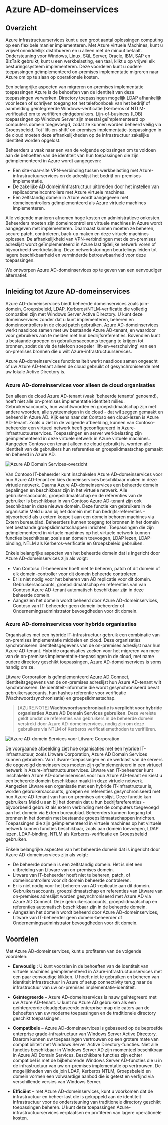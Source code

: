 <properties
    pageTitle="Overzicht van Azure Active Directory Domain Services | Microsoft Azure"
    description="Overzicht van Azure Active Directory Domain Services"
    services="active-directory-ds"
    documentationCenter=""
    authors="mahesh-unnikrishnan"
    manager="stevenpo"
    editor="curtand"/>

<tags
    ms.service="active-directory-ds"
    ms.workload="identity"
    ms.tgt_pltfrm="na"
    ms.devlang="na"
    ms.topic="article"
    ms.date="10/07/2016"
    ms.author="maheshu"/>

# <a name="azure-ad-domain-services"></a>Azure AD-domeinservices

## <a name="overview"></a>Overzicht
Azure infrastructuurservices kunt u een groot aantal oplossingen computing op een flexibele manier implementeren. Met Azure virtuele Machines, kunt u vrijwel onmiddellijk distribueren en u alleen met de minuut betaalt. Ondersteuning voor Windows, Linux, SQL Server, Oracle, IBM, SAP en BizTalk gebruikt, kunt u een werkbelasting, een taal, klikt u op vrijwel elk besturingssysteem implementeren. Deze voordelen kunt u oudere toepassingen geïmplementeerd on-premises implementatie migreren naar Azure om op te slaan op operationele kosten.

Een belangrijke aspecten van migreren on-premises implementatie toepassingen Azure is de behoeften van de identiteit van deze toepassingen verwerken. Directory toepassingen mogelijk LDAP afhankelijk voor lezen of schrijven toegang tot het telefoonboek van het bedrijf of aanmelding geïntegreerde Windows-verificatie (Kerberos of NTLM-verificatie) om te verifiëren eindgebruikers. Lijn-of-business (LOB) toepassingen op Windows Server zijn meestal geïmplementeerd op computers domein toegevoegd, zodat ze kunnen worden beheerd veilig via Groepsbeleid. Tot 'lift-en-shift' on-premises implementatie-toepassingen in de cloud moeten deze afhankelijkheden op de infrastructuur zakelijke identiteit worden opgelost.

Beheerders u vaak naar een van de volgende oplossingen om te voldoen aan de behoeften van de identiteit van hun toepassingen die zijn geïmplementeerd in Azure wordt aangegeven:

- Een site-naar-site VPN-verbinding tussen werkbelasting met Azure-infrastructuurservices en de adreslijst het bedrijf on-premises implementatie.
- De zakelijke AD domein/infrastructuur uitbreiden door het instellen van replicadomeincontrollers met Azure virtuele machines.
- Een zelfstandig domein in Azure wordt aangegeven met domeincontrollers geïmplementeerd als Azure virtuele machines implementeren.

Alle volgende manieren afnemen hoge kosten en administratieve onkosten. Beheerders moeten zijn domeincontrollers virtuele machines in Azure wordt aangegeven met implementeren. Daarnaast kunnen moeten ze beheren, secure patch, controleren, back-up maken en deze virtuele machines oplossen. De afhankelijkheid van VPN-verbindingen met de on-premises adreslijst wordt geïmplementeerd in Azure last tijdelijke netwerk voren of bijvoorbeeld werkbelasting. Deze netwerkstoringen beurtelings leiden tot lagere beschikbaarheid en verminderde betrouwbaarheid voor deze toepassingen.

We ontworpen Azure AD-domeinservices op te geven van een eenvoudiger alternatief.


## <a name="introducing-azure-ad-domain-services"></a>Inleiding tot Azure AD-domeinservices
Azure AD-domeinservices biedt beheerde domeinservices zoals join-domein, Groepsbeleid, LDAP, Kerberos/NTLM-verificatie die volledig compatibel zijn met Windows Server Active Directory. U kunt deze domeinservices zonder dat u kunt implementeren, beheren en domeincontrollers in de cloud patch gebruiken. Azure AD-domeinservices werkt naadloos samen met uw bestaande Azure AD-tenant, en waardoor voor gebruikers aan te melden met hun bedrijfsreferenties. Bovendien kunt u bestaande groepen en gebruikersaccounts toegang te krijgen tot bronnen, zodat de via de telefoon soepeler 'lift-en-verschuiving' van een on-premises bronnen die u wilt Azure-infrastructuurservices.

Azure AD-domeinservices functionaliteit werkt naadloos samen ongeacht of uw Azure AD-tenant alleen de cloud gebruikt of gesynchroniseerde met uw lokale Active Directory is.

### <a name="azure-ad-domain-services-for-cloud-only-organizations"></a>Azure AD-domeinservices voor alleen de cloud organisaties
Een alleen de cloud Azure AD-tenant (vaak 'beheerde tenants' genoemd), hoeft niet alle on-premises implementatie identiteit milieu. Gebruikersaccounts, hun wachtwoorden en groepslidmaatschap zijn met andere woorden, alle systeemeigen in de cloud - dat wil zeggen gemaakt en beheerd in Azure AD. Kijk eens naar dat Contoso een cloud-lezen is Azure AD-tenant. Zoals u ziet in de volgende afbeelding, kunnen van Contoso-beheerder een virtueel netwerk heeft geconfigureerd in Azure-infrastructuurservices. Toepassingen en server werkbelasting zijn geïmplementeerd in deze virtuele netwerk in Azure virtuele machines. Aangezien Contoso een tenant alleen de cloud gebruikt is, worden alle identiteit van de gebruikers hun referenties en groepslidmaatschap gemaakt en beheerd in Azure AD.

![Azure AD Domain Services-overzicht](./media/active-directory-domain-services-overview/aadds-overview.png)

Van Contoso IT-beheerder kunt inschakelen Azure AD-domeinservices voor hun Azure AD-tenant en kies domeinservices beschikbaar maken in deze virtuele netwerk. Daarna Azure AD-domeinservices een beheerde domein bepalingen en beschikbaar zijn in het virtuele netwerk. Alle gebruikersaccounts, groepslidmaatschap en de referenties van de gebruiker is beschikbaar in van Contoso Azure AD-tenant zijn ook beschikbaar in deze nieuwe domein. Deze functie kan gebruikers in de organisatie Meld u aan bij het domein met hun bedrijfs-referenties - bijvoorbeeld als u extern koppelt aan een domein behoren machines via Extern bureaublad. Beheerders kunnen toegang tot bronnen in het domein met bestaande groepslidmaatschappen inrichten. Toepassingen die zijn geïmplementeerd in virtuele machines op het virtuele netwerk kunnen functies beschikbaar, zoals aan domein toevoegen, LDAP lezen, LDAP-binding, NTLM als Kerberos-verificatie en Groepsbeleid gebruiken.

Enkele belangrijke aspecten van het beheerde domein dat is ingericht door Azure AD-domeinservices zijn als volgt:

- Van Contoso IT-beheerder hoeft niet te beheren, patch of dit domein of elk domein-controller voor dit domein beheerde controleren.
- Er is niet nodig voor het beheren van AD replicatie voor dit domein. Gebruikersaccounts, groepslidmaatschap en referenties van van Contoso Azure AD-tenant automatisch beschikbaar zijn in deze beheerde domein.
- Aangezien het domein wordt beheerd door Azure AD-domeinservices, Contoso van IT-beheerder geen domein-beheerder of Ondernemingsadministrator bevoegdheden voor dit domein.


### <a name="azure-ad-domain-services-for-hybrid-organizations"></a>Azure AD-domeinservices voor hybride organisaties
Organisaties met een hybride IT-infrastructuur gebruik een combinatie van on-premises implementatie middelen en cloud. Deze organisaties synchroniseren identiteitsgegevens van de on-premises adreslijst naar hun Azure AD-tenant. Hybride organisaties zoeken voor het migreren van meer van de on-premises implementatie-toepassingen in de cloud, met name oudere directory geschikt toepassingen, Azure AD-domeinservices is soms handig om ze.

Litware Corporation is geïmplementeerd [Azure AD Connect](../active-directory/active-directory-aadconnect.md), identiteitsgegevens van de on-premises adreslijst hun Azure AD-tenant wilt synchroniseren. De identiteit-informatie die wordt gesynchroniseerd bevat gebruikersaccounts, hun hashes referentie voor verificatie (Wachtwoordsynchronisatie) en groepslidmaatschap.

> [AZURE.NOTE] **Wachtwoordsynchronisatie is verplicht voor hybride organisaties Azure AD Domain Services gebruiken**. Deze vereiste geldt omdat de referenties van gebruikers in de beheerde domein verstrekt door Azure AD-domeinservices, nodig zijn om deze gebruikers via NTLM of Kerberos verificatiemethoden te verifiëren.

![Azure AD-domein Services voor Litware Corporation](./media/active-directory-domain-services-overview/aadds-overview-synced-tenant.png)

De voorgaande afbeelding ziet hoe organisaties met een hybride IT-infrastructuur, zoals Litware Corporation, Azure AD Domain Services kunnen gebruiken. Van Litware-toepassingen en de werklast van de servers die opgevolgd domeinservices moeten zijn geïmplementeerd in een virtueel netwerk in Azure-infrastructuurservices. Litware van IT-beheerder kunt inschakelen Azure AD-domeinservices voor hun Azure AD-tenant en kiest u een beheerde domein beschikbaar maakt in deze virtuele netwerk. Aangezien Litware een organisatie met een hybride IT-infrastructuur is, worden gebruikersaccounts, groepen en referenties gesynchroniseerd met hun Azure AD-tenant van hun on-premises adreslijst. Deze functie kan gebruikers Meld u aan bij het domein dat u hun bedrijfsreferenties - bijvoorbeeld gebruikt als extern verbinding met de computers toegevoegd aan het domein via Extern bureaublad. Beheerders kunnen toegang tot bronnen in het domein met bestaande groepslidmaatschappen inrichten. Toepassingen die zijn geïmplementeerd in virtuele machines op het virtuele netwerk kunnen functies beschikbaar, zoals aan domein toevoegen, LDAP lezen, LDAP-binding, NTLM als Kerberos-verificatie en Groepsbeleid gebruiken.

Enkele belangrijke aspecten van het beheerde domein dat is ingericht door Azure AD-domeinservices zijn als volgt:

- De beheerde domein is een zelfstandig domein. Het is niet een uitbreiding van Litware van on-premises domein.
- Litware van IT-beheerder hoeft niet te beheren, patch, of domeincontrollers voor dit domein beheerde controleren.
- Er is niet nodig voor het beheren van AD-replicatie aan dit domein. Gebruikersaccounts, groepslidmaatschap en referenties van Litware van on-premises adreslijst worden gesynchroniseerd met Azure AD via Azure AD Connect. Deze gebruikersaccounts, groepslidmaatschap en referenties automatisch beschikbaar zijn in de beheerde domein.
- Aangezien het domein wordt beheerd door Azure AD-domeinservices, Litware van IT-beheerder geen domein-beheerder of Ondernemingsadministrator bevoegdheden voor dit domein.


## <a name="benefits"></a>Voordelen
Met Azure AD-domeinservices, kunt u profiteren van de volgende voordelen:

-   **Eenvoudig** : U kunt voorzien in de behoeften van de identiteit van virtuele machines geïmplementeerd in Azure-infrastructuurservices met een paar eenvoudige klikken. U hoeft niet te gebruiken en beheren van identiteit infrastructuur in Azure of setup connectivity terug naar de infrastructuur van uw on-premises implementatie-identiteit.

-   **Geïntegreerde** – Azure AD-domeinservices is nauw geïntegreerd met uw Azure AD-tenant. U kunt nu Azure AD gebruiken als een geïntegreerde cloudgebaseerde enterprise-map die caters aan de behoeften van uw moderne toepassingen en de traditionele directory geschikt toepassingen.

-   **Compatibele** – Azure AD-domeinservices is gebaseerd op de beproefde enterprise grade-infrastructuur van Windows Server Active Directory. Daarom kunnen uw toepassingen vertrouwen op een grotere mate van compatibiliteit met Windows Server Active Directory-functies. Niet alle functies beschikbaar in Windows Server AD zijn momenteel beschikbaar in Azure AD Domain Services. Beschikbare functies zijn echter compatibel is met de bijbehorende Windows Server AD-functies die u in de infrastructuur van uw on-premises implementatie op vertrouwen. De mogelijkheden van de join LDAP, Kerberos NTLM, Groepsbeleid en domein vormen een volwaardige aanbod die is getest en verfijnd via verschillende versies van Windows Server.

-   **Efficiënt** – met Azure AD-domeinservices, kunt u voorkomen dat de infrastructuur en beheer last die is gekoppeld aan de identiteit infrastructuur voor de ondersteuning van traditionele directory geschikt toepassingen beheren. U kunt deze toepassingen Azure-infrastructuurservices verplaatsen en profiteren van lagere operationele kosten.
